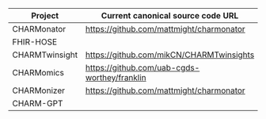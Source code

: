 

| Project | Current canonical source code URL |
|---|---|
| CHARMonator | https://github.com/mattmight/charmonator |
| FHIR-HOSE |  |
| CHARMTwinsight | https://github.com/mikCN/CHARMTwinsights |
| CHARMomics | https://github.com/uab-cgds-worthey/franklin |
| CHARMonizer | https://github.com/mattmight/charmonator |
| CHARM-GPT |  |

